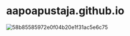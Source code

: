 # aapoapustaja.github.io

![58b85585972e0f04b20e1f31ac5e6c75](https://github.com/AapoApustaja/AapoBot/assets/138826787/e6d36fd3-d270-459c-8aae-094ce2995061)
